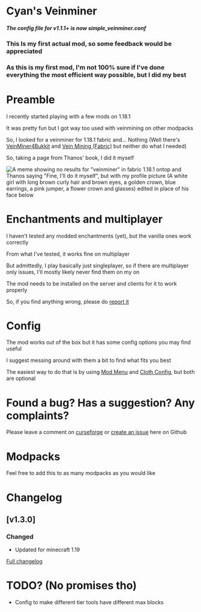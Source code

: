 # Cyan's Veinminer

#### _The config file for v1.1.1+ is now simple_veinminer.conf_

### This Is my first actual mod, so some feedback would be appreciated

### As this is my first mod, I'm not 100% sure if I've done everything the most efficient way possible, but I did my best

# Preamble

I recently started playing with a few mods on 1.18.1

It was pretty fun but I got way too used with veinmining on other modpacks

So, I looked for a veinminer for 1.18.1 fabric and... Nothing (Well there's [VeinMiner4Bukkit](https://www.curseforge.com/minecraft/mc-mods/veinminer4bukkit) and [Vein Mining (Fabric)](https://www.curseforge.com/minecraft/mc-mods/vein-mining-fabric) but neither do what I needed)

So, taking a page from Thanos' book, I did it myself

![A meme showing no results for "veinminer" in fabric 1.18.1 ontop and Thanos saying "Fine, I'll do it myself", but with my profile picture (A white girl with long brown curly hair and brown eyes, a golden crown, blue earrings, a pink jumper, a flower crown and glasses) edited in place of his face below](https://github.com/PrincessCyanMarine/SimpleVeinminer/blob/1.19-v1.3.0/assets/fine_ill_do_it_myself.png?raw=true "Fine I'll do it myself")

# Enchantments and multiplayer

I haven't tested any modded enchantments (yet), but the vanilla ones work correctly

From what I've tested, it works fine on multiplayer

But admittedly, I play basically just singleplayer, so if there are multiplayer only issues, I'll mostly likely never find them on my on

The mod needs to be installed on the server and clients for it to work properly

So, if you find anything wrong, please do [report it](https://github.com/PrincessCyanMarine/Simple-Veinminer/issues)

# Config

The mod works out of the box but it has some config options you may find useful

I suggest messing around with them a bit to find what fits you best

The easiest way to do that is by using [Mod Menu](https://www.curseforge.com/minecraft/mc-mods/modmenu) and [Cloth Config](https://www.curseforge.com/minecraft/mc-mods/cloth-config), but both are optional

# Found a bug? Has a suggestion? Any complaints?

Please leave a comment on [curseforge](https://www.curseforge.com/minecraft/mc-mods/simple-veinminer) or [create an issue](https://github.com/PrincessCyanMarine/Simple-Veinminer/issues) here on Github

# Modpacks

Feel free to add this to as many modpacks as you would like

# Changelog

## [v1.3.0]
### Changed
- Updated for minecraft 1.19

[Full changelog](https://github.com/PrincessCyanMarine/Simple-Veinminer/blob/main/CHANGELOG.md)


# TODO? (No promises tho)
- Config to make different tier tools have different max blocks
